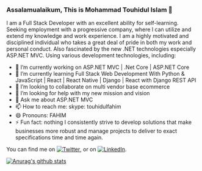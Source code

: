 ### Assalamualaikum, This is Mohammad Touhidul Islam 👋

I am a Full Stack Developer with an excellent ability for self-learning. Seeking employment with a progressive company, where l can utilize and extend my knowledge and work experience. I am a highly motivated and disciplined individual who takes a great deal of pride in both my work and personal conduct.
Also fascinated by the new .NET technologies especially ASP.NET MVC. Using various development technologies, including:
- 🔭 I’m currently working on ASP.NET MVC | .Net Core | ASP.NET Core 
- 🌱 I’m currently learning Full Stack Web Development With Python & JavaScript | React | React Native | Django | React with Django REST API
- 👯 I’m looking to collaborate on multi vendor base ecommerce
- 🤔 I’m looking for help with my new mission and vision
- 💬 Ask me about ASP.NET MVC
- 📫 How to reach me: skype: touhidulfahim
- 😄 Pronouns: FAHIM
- ⚡ Fun fact: nothing
I consistently strive to develop solutions that make businesses more robust and manage projects to deliver to exact specifications time and time again. 

<!-- Actual text -->

You can find me on [![Twitter][1.2]][1], or on [![LinkedIn][2.2]][2].

<!-- Icons -->

[1.2]: http://i.imgur.com/wWzX9uB.png (twitter icon without padding)
[2.2]: https://raw.githubusercontent.com/MartinHeinz/MartinHeinz/master/linkedin-3-16.png

<!-- Links to your social media accounts -->

[1]: https://twitter.com/touhidulfahim
[2]: https://www.linkedin.com/in/touhidulfahim/


[![Anurag's github stats](https://github-readme-stats.vercel.app/api?username=touhidulfahim)](https://github.com/touhidulfahim/github-readme-stats)
